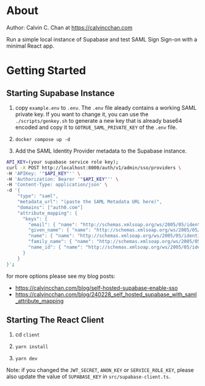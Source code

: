# About

Author: Calvin C. Chan at https://calvincchan.com

Run a simple local instance of Supabase and test SAML Sign Sign-on with a minimal React app.

# Getting Started

## Starting Supabase Instance

1. copy `example.env` to `.env`. The `.env` file aleady contains a working SAML private key. If you want to change it, you can use the `./scripts/genkey.sh` to generate a new key that is already base64 encoded and copy it to `GOTRUE_SAML_PRIVATE_KEY` of the `.env` file.

2. `docker compose up -d`

3. Add the SAML Identity Provider metadata to the Supabase instance.

```bash
API_KEY=(your supabase service role key);
curl -X POST http://localhost:8000/auth/v1/admin/sso/providers \
-H 'APIKey: '"$API_KEY"'' \
-H 'Authorization: Bearer '"$API_KEY"'' \
-H 'Content-Type: application/json' \
-d '{
    "type": "saml",
    "metadata_url": "(paste the SAML Metadata URL here)",
    "domains": ["auth0.com"]
    "attribute_mapping": {
      "keys": {
        "email": { "name": "http://schemas.xmlsoap.org/ws/2005/05/identity/claims/emailaddress" },
        "given_name": { "name": "http://schemas.xmlsoap.org/ws/2005/05/identity/claims/givenname" },
        "name": { "name": "http://schemas.xmlsoap.org/ws/2005/05/identity/claims/name" },
        "family_name": { "name": "http://schemas.xmlsoap.org/ws/2005/05/identity/claims/surname" },
        "name_id": { "name": "http://schemas.xmlsoap.org/ws/2005/05/identity/claims/nameidentifier" }
      }
    }
}';
```

for more options please see my blog posts:

- https://calvincchan.com/blog/self-hosted-supabase-enable-sso
- https://calvincchan.com/blog/240228_self_hosted_supabase_with_saml_attribute_mapping

## Starting The React Client

1. cd `client`

2. `yarn install`

3. `yarn dev`

Note: if you changed the `JWT_SECRET`, `ANON_KEY` or `SERVICE_ROLE_KEY`, please also update the value of `SUPABASE_KEY` in `src/supabase-client.ts`.
